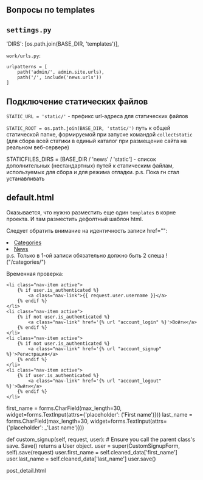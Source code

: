 Вопросы по templates
---------------------

`settings.py`  
-------------------------------------
'DIRS': [os.path.join(BASE_DIR, 'templates')],

`work/urls.py`:
```
urlpatterns = [
    path('admin/', admin.site.urls),
    path('/', include('news.urls'))
]
```


Подключение статических файлов
------------------------------
`STATIC_URL = 'static/'` - префикс url-адреса для статических файлов

`STATIC_ROOT = os.path.join(BASE_DIR, 'static/')`
путь к общей статической папке, формируемой при запуске командой `collectstatic` 
(для сбора всей статики в единый каталог при размещение сайта на реальном веб-сервере)

STATICFILES_DIRS = [BASE_DIR / 'news' / 'static'] - список дополнительных 
(нестандартных) путей к статическим файлам, используемых для сбора и для режима отладки.
p.s. Пока гн стал устанавливать


default.html
-------------
Оказывается, что нужно разместить еще один `templates` в корне проекта. И там разместить 
дефолтный шаблон html.

Следует обратить внимание на идентичность записи href="":
<li class="nav-item"><a class="nav-link" href="/categories/">Categories</a></li>
<li class="nav-item"><a class="nav-link" href="{% url 'main' %}">News</a></li>
p.s. Только в 1-ой записи обязательно должно быть 2 слеша ! ("/categories/")

Временная проверка:
```
<li class="nav-item active">
    {% if user.is_authenticated %}
        <a class="nav-link">{{ request.user.username }}</a>
    {% endif %}
</li>
<li class="nav-item active">
    {% if not user.is_authenticated %}
        <a class="nav-link" href='{% url "account_login" %}'>Войти</a>
    {% endif %}
</li>
<li class="nav-item active">
    {% if not user.is_authenticated %}
        <a class="nav-link" href='{% url "account_signup" %}'>Регистрация</a>
    {% endif %}
</li>
<li class="nav-item active">
    {% if user.is_authenticated %}
        <a class="nav-link" href='{% url "account_logout" %}'>Выйти</a>
    {% endif %}
</li>
```
first_name = forms.CharField(max_length=30, widget=forms.TextInput(attrs={'placeholder': ('First name')}))
last_name = forms.CharField(max_length=30, widget=forms.TextInput(attrs={'placeholder': _'Last name')}))
    

 def custom_signup(self, request, user):
        # Ensure you call the parent class's save. Save() returns a User object.
        user = super(CustomSignupForm, self).save(request)
        user.first_name = self.cleaned_data['first_name']
        user.last_name = self.cleaned_data['last_name']
        user.save()

post_detail.html
<!--     {% for category in post.category.all %}-->
<!--        <a href="{% url 'categories' category.id %}">{{ category }}</a>-->
<!--     {% endfor %}-->
